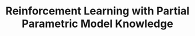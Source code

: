 ---
layout: "publication"
title: "Reinforcement Learning with Partial Parametric Model Knowledge"
type: "conference"
order: 180
year: 2023
authors: "Shuyuan Wang, Philip D. Loewen, Nathan P. Lawrence, Michael G. Forbes, R. Bhushan Gopaluni"
journal: "In Proceedings of the 22nd IFAC World Congress (To Appear)"
pdf: "2023C5_wang_ifac.pdf"
thumbnail: "2023C5_wang_ifac.png"
image: "/assets/thumbnails/2023C5_wang_ifac.png"
thumbnail_caption: "Fig. 2: Stochastic trajectories generated from the learned
controller. The X-axis represents simulation steps."
description: "We adapt reinforcement learning methods for continuous control to bridge the gap between complete ignorance and perfect knowledge of the environment. Our method, Partial Knowledge Least Squares Policy Iteration (PLSPI), takes inspiration from both model-free RL and model-based control. It uses incomplete information from a partial model and retains RL’s data-driven adaption towards optimal performance. The linear quadratic regulator provides a case study; numerical experiments demonstrate the effectiveness and resulting benefits of the proposed method."
---
